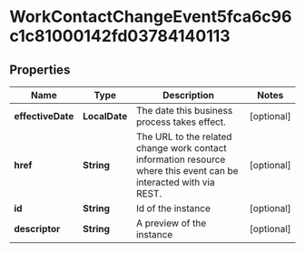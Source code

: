 

# WorkContactChangeEvent5fca6c96c1c81000142fd03784140113


## Properties

| Name | Type | Description | Notes |
|------------ | ------------- | ------------- | -------------|
|**effectiveDate** | **LocalDate** | The date this business process takes effect. |  [optional] |
|**href** | **String** | The URL to the related change work contact information resource where this event can be interacted with via REST. |  [optional] |
|**id** | **String** | Id of the instance |  [optional] |
|**descriptor** | **String** | A preview of the instance |  [optional] |



